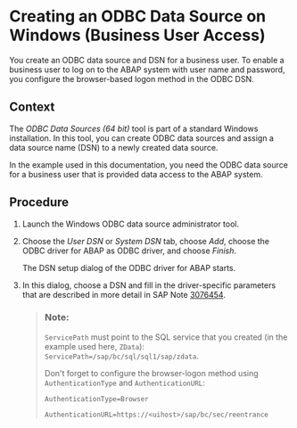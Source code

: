 <!-- loio7a3bd28acbc84953943f0905798a0cb0 -->

# Creating an ODBC Data Source on Windows \(Business User Access\)

You create an ODBC data source and DSN for a business user. To enable a business user to log on to the ABAP system with user name and password, you configure the browser-based logon method in the ODBC DSN.



## Context

The *ODBC Data Sources \(64 bit\)* tool is part of a standard Windows installation. In this tool, you can create ODBC data sources and assign a data source name \(DSN\) to a newly created data source.

In the example used in this documentation, you need the ODBC data source for a business user that is provided data access to the ABAP system.



<a name="loio7a3bd28acbc84953943f0905798a0cb0__steps_a2s_5rf_hsb"/>

## Procedure

1.  Launch the Windows ODBC data source administrator tool.

2.  Choose the *User DSN* or *System DSN* tab, choose *Add*, choose the ODBC driver for ABAP as ODBC driver, and choose *Finish*.

    The DSN setup dialog of the ODBC driver for ABAP starts.

3.  In this dialog, choose a DSN and fill in the driver-specific parameters that are described in more detail in SAP Note [3076454](https://launchpad.support.sap.com/#/notes/3076454).

    > ### Note:  
    > `ServicePath` must point to the SQL service that you created \(in the example used here, `ZData`\): `ServicePath=/sap/bc/sql/sql1/sap/zdata`.
    > 
    > Don't forget to configure the browser-logon method using `AuthenticationType` and `AuthenticationURL`:
    > 
    > `AuthenticationType=Browser`
    > 
    > `AuthenticationURL=https://<uihost>/sap/bc/sec/reentrance`


